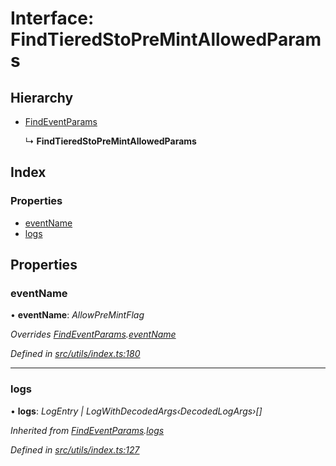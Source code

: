 # Interface: FindTieredStoPreMintAllowedParams

## Hierarchy

- [FindEventParams](_utils_index_.findeventparams.md)

  ↳ **FindTieredStoPreMintAllowedParams**

## Index

### Properties

- [eventName](_utils_index_.findtieredstopremintallowedparams.md#eventname)
- [logs](_utils_index_.findtieredstopremintallowedparams.md#logs)

## Properties

### eventName

• **eventName**: _AllowPreMintFlag_

_Overrides [FindEventParams](_utils_index_.findeventparams.md).[eventName](_utils_index_.findeventparams.md#eventname)_

_Defined in [src/utils/index.ts:180](https://github.com/PolymathNetwork/polymath-sdk/blob/660aba8/src/utils/index.ts#L180)_

---

### logs

• **logs**: _LogEntry | LogWithDecodedArgs‹DecodedLogArgs›[]_

_Inherited from [FindEventParams](_utils_index_.findeventparams.md).[logs](_utils_index_.findeventparams.md#logs)_

_Defined in [src/utils/index.ts:127](https://github.com/PolymathNetwork/polymath-sdk/blob/660aba8/src/utils/index.ts#L127)_
